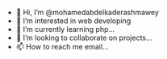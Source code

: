 - 👋 Hi, I’m @mohamedabdelkaderashmawey
- 👀 I’m interested in web developing
- 🌱 I’m currently learning php...
- 💞️ I’m looking to collaborate on projects...
- 📫 How to reach me email...

<!---
mohamedabdelkaderashmawey/mohamedabdelkaderashmawey is a ✨ special ✨ repository because its `README.md` (this file) appears on your GitHub profile.
You can click the Preview link to take a look at your changes.
--->
